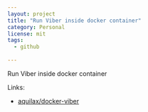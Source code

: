```yaml
---
layout: project
title: "Run Viber inside docker container"
category: Personal
license: mit
tags:
  - github
  
---
```


Run Viber inside docker container

Links:


* [aquilax/docker-viber](https://github.com/aquilax/docker-viber)
